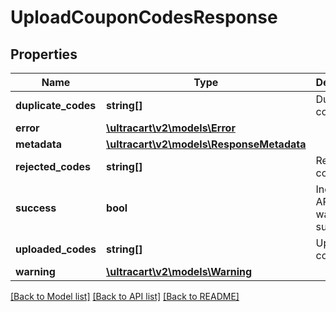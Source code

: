 # UploadCouponCodesResponse

## Properties
Name | Type | Description | Notes
------------ | ------------- | ------------- | -------------
**duplicate_codes** | **string[]** | Duplicate codes | [optional] 
**error** | [**\ultracart\v2\models\Error**](Error.md) |  | [optional] 
**metadata** | [**\ultracart\v2\models\ResponseMetadata**](ResponseMetadata.md) |  | [optional] 
**rejected_codes** | **string[]** | Rejected codes | [optional] 
**success** | **bool** | Indicates if API call was successful | [optional] 
**uploaded_codes** | **string[]** | Uploaded codes | [optional] 
**warning** | [**\ultracart\v2\models\Warning**](Warning.md) |  | [optional] 

[[Back to Model list]](../README.md#documentation-for-models) [[Back to API list]](../README.md#documentation-for-api-endpoints) [[Back to README]](../README.md)


